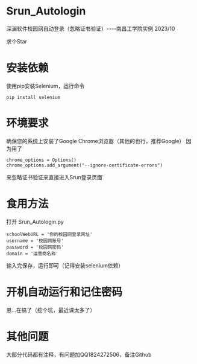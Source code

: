 # Srun_Autologin
深澜软件校园网自动登录（忽略证书验证）----南昌工学院实例 2023/10 

求个Star
# 安装依赖
 使用pip安装Selenium，运行命令
 ```
 pip install selenium
```
# 环境要求
确保您的系统上安装了Google Chrome浏览器（其他的也行，推荐Google）
因为用了
```
chrome_options = Options()
chrome_options.add_argument("--ignore-certificate-errors")
```
来忽略证书验证来直接进入Srun登录页面
# 食用方法
打开 Srun_Autologin.py
```
schoolWebURL = '你的校园网登录网址' 
username = '校园网账号'   
password = '校园网密码'    
domain = '运营商名称'  
```
输入完保存，运行即可（记得安装selenium依赖）
# 开机自动运行和记住密码
恩...在搞了（挖个坑，最近课太多了）
# 其他问题
大部分代码都有注释，有问题加QQ1824272506，备注Github
